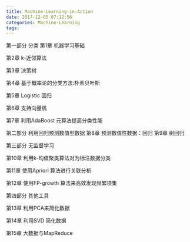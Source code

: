 ```yaml
---
title: Machine-Learning-in-Action
date: 2017-12-05 07:12:56
categories: Machine-Learning
tags:
---
```

第一部分 分类
第1章 机器学习基础

第2章 k-近邻算法

第3章 决策树

第4章 基于概率论的分类方法:朴素贝叶斯

第5章 Logistic 回归

第6章 支持向量机

第7章 利用AdaBoost 元算法提高分类性能

第二部分 利用回归预测数值型数据
第8章 预测数值性数据：回归
第9章 树回归

第三部分 无监督学习

第10章 利用k-均值聚类算法对为标注数据分类

第11章 使用Apriori 算法进行关联分析

第12章 使用FP-growth 算法来高效发现频繁项集

第四部分 其他工具

第13章 利用PCA来简化数据

第14章 利用SVD 简化数据

第15章 大数据与MapReduce



